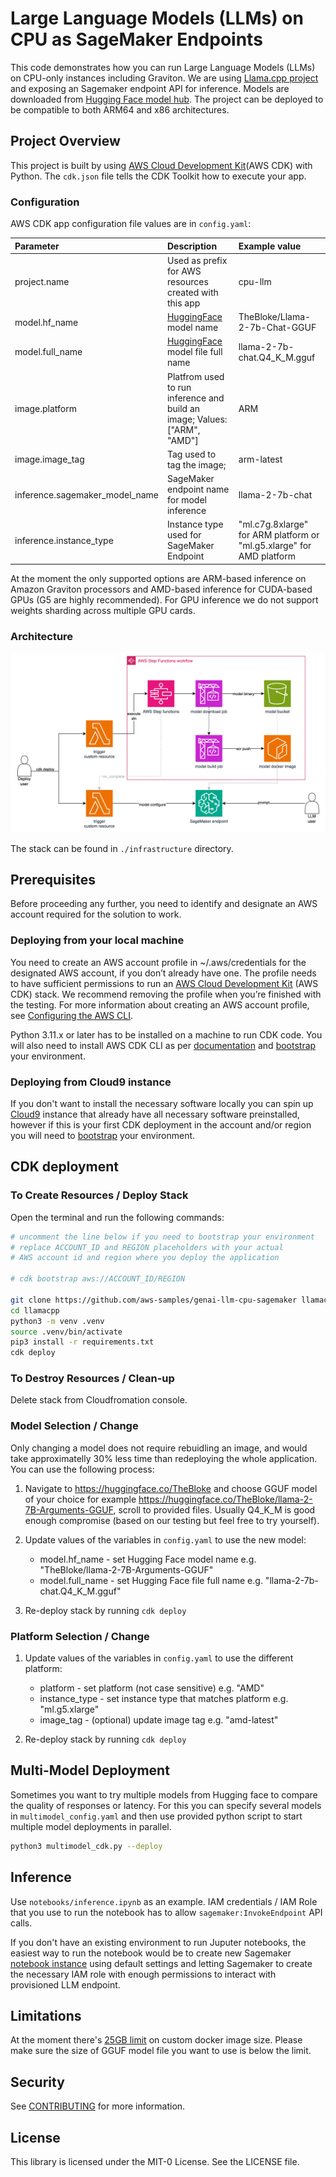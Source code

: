 # Large Language Models (LLMs) on CPU as SageMaker Endpoints

This code demonstrates how you can run Large Language Models (LLMs) on CPU-only instances including Graviton. We are using [Llama.cpp project](https://github.com/ggerganov/llama.cpp) and exposing an Sagemaker endpoint API for inference. Models are downloaded from [Hugging Face model hub](https://huggingface.co/models).
The project can be deployed to be compatible to both ARM64 and x86 architectures. 

## Project Overview

This project is built by using [AWS Cloud Development Kit](https://aws.amazon.com/cdk/)(AWS CDK)  with Python.
The `cdk.json` file tells the CDK Toolkit how to execute your app.

### Configuration

AWS CDK app configuration file values are in `config.yaml`:

| Parameter | Description | Example value | 
| :---    | :---    | :---    |
| project.name | Used as prefix for AWS resources created with this app | cpu-llm |
| model.hf_name | [HuggingFace](https://huggingface.co) model name | TheBloke/Llama-2-7b-Chat-GGUF |
| model.full_name | [HuggingFace](https://huggingface.co) model file full name | llama-2-7b-chat.Q4_K_M.gguf |
| image.platform | Platfrom used to run inference and build an image; Values: ["ARM", "AMD"]  | ARM |
| image.image_tag | Tag used to tag the image; | arm-latest |
| inference.sagemaker_model_name | SageMaker endpoint name for model inference | llama-2-7b-chat |
| inference.instance_type | Instance type used for SageMaker Endpoint | "ml.c7g.8xlarge" for ARM platform or "ml.g5.xlarge" for AMD platform |

At the moment the only supported options are ARM-based inference on Amazon Graviton processors and AMD-based inference for CUDA-based GPUs (G5 are highly recommended). For GPU inference we do not support weights sharding across multiple GPU cards.  

### Architecture

![architecture diagram](images/genai-llm-sagemaker.png)

The stack can be found in `./infrastructure` directory.

## Prerequisites

Before proceeding any further, you need to identify and designate an AWS account required for the solution to work. 

### Deploying from your local machine

You need to create an AWS account profile in ~/.aws/credentials for the designated AWS account, if you don’t already have one. The profile needs to have sufficient permissions to run an [AWS Cloud Development Kit](https://aws.amazon.com/cdk/) (AWS CDK) stack. We recommend removing the profile when you’re finished with the testing. For more information about creating an AWS account profile, see [Configuring the AWS CLI](https://docs.aws.amazon.com/cli/latest/userguide/cli-chap-configure.html). 

Python 3.11.x or later has to be installed on a machine to run CDK code. 
You will also need to install AWS CDK CLI as per [documentation](https://docs.aws.amazon.com/cdk/v2/guide/getting_started.html) and [bootstrap](https://docs.aws.amazon.com/cdk/v2/guide/bootstrapping.html) your environment.  



### Deploying from Cloud9 instance

If you don't want to install the necessary software locally you can spin up [Cloud9](https://docs.aws.amazon.com/cloud9/latest/user-guide/create-environment-main.html) instance that already have all necessary software preinstalled, however if this is your first CDK deployment in the account and/or region you will need to [bootstrap](https://docs.aws.amazon.com/cdk/v2/guide/bootstrapping.html) your environment. 

## CDK deployment 
### To Create Resources / Deploy Stack

Open the terminal and run the following commands:

```bash
# uncomment the line below if you need to bootstrap your environment
# replace ACCOUNT_ID and REGION placeholders with your actual
# AWS account id and region where you deploy the application

# cdk bootstrap aws://ACCOUNT_ID/REGION 

git clone https://github.com/aws-samples/genai-llm-cpu-sagemaker llamacpp
cd llamacpp
python3 -m venv .venv
source .venv/bin/activate
pip3 install -r requirements.txt
cdk deploy
```

### To Destroy Resources / Clean-up

Delete stack from Cloudfromation console.

### Model Selection / Change

Only changing a model does not require rebuidling an image, and would take approximatelly 30% less time than redeploying the whole application. You can use the following process:

1. Navigate to https://huggingface.co/TheBloke and choose GGUF model of your choice for example https://huggingface.co/TheBloke/llama-2-7B-Arguments-GGUF, scroll to provided files. Usually Q4_K_M is good enough compromise (based on our testing but feel free to try yourself).

2. Update values of the variables in `config.yaml` to use the new model:
    * model.hf_name - set Hugging Face model name e.g. "TheBloke/llama-2-7B-Arguments-GGUF"
    * model.full_name - set Hugging Face file full name e.g. "llama-2-7b-chat.Q4_K_M.gguf"

3. Re-deploy stack by running `cdk deploy`

### Platform Selection / Change

1. Update values of the variables in `config.yaml` to use the different platform:
    * platform      - set platform (not case sensitive) e.g. "AMD"
    * instance_type - set instance type that matches platform e.g. "ml.g5.xlarge"
    * image_tag     - (optional) update image tag e.g. "amd-latest"

2. Re-deploy stack by running `cdk deploy` 


## Multi-Model Deployment

Sometimes you want to try multiple models from Hugging face to compare the quality of responses or latency. For this you can specify several models in `multimodel_config.yaml` and then use provided python script to start multiple model deployments in parallel.

```bash
python3 multimodel_cdk.py --deploy
```

## Inference

Use `notebooks/inference.ipynb` as an example. IAM credentials / IAM Role that you use to run the notebook has to allow `sagemaker:InvokeEndpoint` API calls. 

If you don't have an existing environment to run Juputer notebooks, the easiest way to run the notebook would be to create new Sagemaker [notebook instance](https://docs.aws.amazon.com/sagemaker/latest/dg/howitworks-create-ws.html) using default settings and letting Sagemaker to create the necessary IAM role with enough permissions to interact with provisioned LLM endpoint. 


## Limitations

At the moment there's [25GB limit](https://docs.aws.amazon.com/sagemaker/latest/dg/studio-byoi-specs.html) on custom docker image size. Please make sure the size of GGUF model file you want to use is below the limit. 

## Security

See [CONTRIBUTING](CONTRIBUTING.md#security-issue-notifications)  for more information.

## License

This library is licensed under the MIT-0 License. See the LICENSE file.

